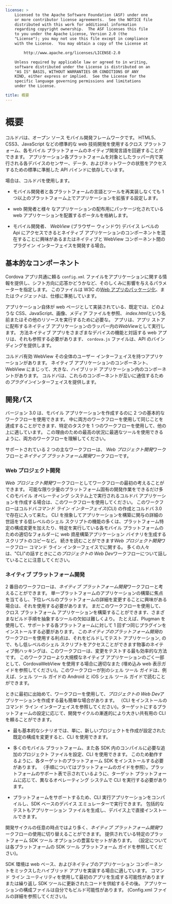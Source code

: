 ```yaml
---
license: >
    Licensed to the Apache Software Foundation (ASF) under one
    or more contributor license agreements.  See the NOTICE file
    distributed with this work for additional information
    regarding copyright ownership.  The ASF licenses this file
    to you under the Apache License, Version 2.0 (the
    "License"); you may not use this file except in compliance
    with the License.  You may obtain a copy of the License at

        http://www.apache.org/licenses/LICENSE-2.0

    Unless required by applicable law or agreed to in writing,
    software distributed under the License is distributed on an
    "AS IS" BASIS, WITHOUT WARRANTIES OR CONDITIONS OF ANY
    KIND, either express or implied.  See the License for the
    specific language governing permissions and limitations
    under the License.

title: 概要
---
```


# 概要

コルドバは、オープン ソース モバイル開発フレームワークです。 HTML5、CSS3、JavaScript などの標準的な web 技術開発を使用するクロス プラットフォーム、各モバイル プラットフォームのネイティブ開発言語を回避することができます。 アプリケーション各プラットフォームを対象としたラッパー内で実行される各デバイスのセンサー、データ、およびネットワークの状態をアクセスするための標準に準拠した API バインドに依存しています。

場合は、コルドバを使用します。

*   モバイル開発者と各プラットフォームの言語とツールを再実装しなくても 1 つ以上のプラットフォーム上でアプリケーションを拡張する設定します。

*   web 開発者と様々 なアプリケーションの配布用にパッケージ化されている web アプリケーションを配置するポータルを格納します。

*   モバイル開発者、 *WebView* (ブラウザー ウィンドウ) デバイス レベルの Api にアクセスできるとネイティブ アプリケーションのコンポーネントを混在することに興味があるまたはネイティブと WebView コンポーネント間のプラグイン インターフェイスを開発する場合。

## 基本的なコンポーネント

Cordova アプリ共通に頼る `config.xml` ファイルをアプリケーションに関する情報を提供し、シフト方向に応答かどうかなど、そのしくみに影響を与えるパラメーターを指定します。 このファイルは W3C の[Web アプリのパッケージ化][1]、または*ウィジェット*は、仕様に準拠しています。

 [1]: http://www.w3.org/TR/widgets/

アプリケーション自体が web ページとして実装されている、既定では、どのような CSS、JavaScript、画像、メディア ファイルを参照、 *index.html*という名前またはその他のリソースを実行するために必要な。 アプリは、アプリ ストアに配布するネイティブ アプリケーションのラッパー内の*WebView*として実行します。 方法ネイティブ アプリをさまざまなデバイスの機能と対話する web アプリは、それも参照する必要があります、 `cordova.js` ファイルは、API のバインディングを提供します。

コルドバ有効 WebView その全体のユーザー インターフェイスを持つアプリケーションがあります。 ネイティブ アプリケーションのコンポーネント、WebView にまじって、大きな、ハイブリッド アプリケーション内のコンポーネントがあります。 コルドバは、これらのコンポーネントが互いに通信するための*プラグイン*インターフェイスを提供します。

## 開発パス

バージョン 3.0 は、モバイル アプリケーションを作成するのに 2 つの基本的なワークフローを使用できます。 中に両方のワークフローを使用して同じことを達成することができます、特定のタスクを 1 つのワークフローを使用して、他の上に適しています。 この理由のための最高の状況に最適なツールを使用できるように、両方のワークフローを理解してください。

サポートされている 2 つの主なワークフローは、 *Web プロジェクト開発*ワークフローと*ネイティブ プラットフォーム開発*ワークフローです。

### Web プロジェクト開発

*Web プロジェクト開発*ワークフローとしてワークフローの最初の考えることができます。 可能な限り少量のプラットフォーム固有の開発作業をできるだけ多くのモバイル オペレーティング システム上で実行されるコルドバ アプリケーションを作成する場合は、このワークフローを使用してください。 このワークフローはコルドバ*コマンド ライン インターフェイス*(CLI) の作成とコルドバ 3.0 で存在に入って来た。 CLI を捨象してアプリケーションを構築に関与の詳細の世話をする低レベルのシェル スクリプトの機能の多くは、プラットフォーム特定の構成変更を加えたり、特定を実行している各モバイル プラットフォームのための適切なフォルダーに web 資産構築アプリケーション バイナリを生成するスクリプトのコピーなど。 続きを読むことができます*Web プロジェクト開発*ワークフロー コマンド ライン インターフェイスでに関する。 多くの人々 は、"CLI"の話すときにこの*プロジェクトの Web Dev*ワークフローについて話していることに注意してください。

### ネイティブ プラットフォーム開発

2 番目のワークフローは、*ネイティブ プラットフォーム開発*ワークフローと考えることができます。 単一プラットフォームのアプリケーションの構築に焦点を当てるし、下位レベルのプラットフォームの詳細を変更することに興味がある場合は、それを使用する必要があります。 まだこのワークフローを使用して、クロス プラットフォーム アプリケーションを構築することができます、さまざまなビルド手順を抽象するツールの欠如は難しくより。 たとえば、Plugman を使用して、サポートする各プラットフォームに対して 1 回ずつ同じプラグインをインストールする必要があります。 この*ネイティブのプラットフォーム開発*のワークフローを使用する利点は、それをビルドしてテスト アプリケーション, ので、もし低レベルのシェル スクリプトをアクセスことができます物事のネイティブ側ハッキングは、このワークフローは、変更をテストする最も効率的な方法です。 このワークフローより大規模なネイティブ アプリケーションのごく一部として、CordovaWebView を使用する場合に適切なまた (埋め込み web 表示ガイドを参照してください)。このワークフローが別のシェル ツール ガイドは、例えば、シェル ツール ガイドの Android と iOS シェル ツール ガイドで読むことができます。

ときに最初に出始めて、ワークフローを使用して、*プロジェクトの Web Dev*アプリケーションを作成する最も簡単な場合があります。 （CLI をインストールのコマンド ライン インターフェイスを参照してください)。ターゲットにするプラットフォームの設定に応じて、開発サイクルの漸進的により大きい共有用の CLI を頼ることができます。

*   最も基本的なシナリオでは、単に、新しいプロジェクトを作成が設定された既定の構成を変更すると、CLI を使用できます。

*   多くのモバイル プラットフォーム、また各 SDK 内のコンパイルに必要な追加のプロジェクト ファイルを設定、CLI を使用できます。 このため動作するように、各ターゲットのプラットフォーム SDK をインストールする必要があります。 （手順についてはプラットフォームのガイドを参照）。プラットフォームのサポート表で示されているように、ターゲット プラットフォームに応じて、異なるオペレーティング システムで CLI を実行する必要があります。

*   プラットフォームをサポートするため、CLI 実行アプリケーションをコンパイルし、SDK ベースのデバイス エミュレーターで実行できます。 包括的なテストもアプリケーション ファイルを生成し、デバイス上で直接インストールできます。

開発サイクルの任意の時点ではより多く、*ネイティブ プラットフォーム開発*ワークフローの使用に切り替えることができます。 提供されている特定のプラットフォーム SDK ツール オプションの豊富なセットがあります。 （設定については各プラットフォームの SDK ツール プラットフォーム ガイドを参照してください)。

SDK 環境は web ベース、およびネイティブのアプリケーション コンポーネントをミックスしたハイブリッド アプリを実装する場合に適しています。 コマンド ライン ユーティリティを使用して最初のアプリを生成する可能性がありますまたは繰り返し SDK ツールに更新されたコードを供給するその後。 アプリケーションの構成ファイルは自分でもビルド可能性があります。 (Config.xml ファイルの詳細を参照してください)。